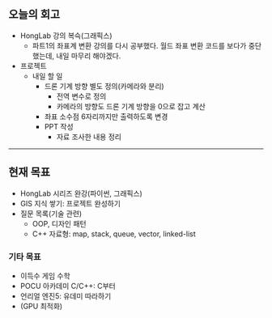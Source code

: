 ## 오늘의 회고
- HongLab 강의 복슥(그래픽스)
    - 파트1의 좌표계 변환 강의를 다시 공부했다. 월드 좌표 변환 코드를 보다가 중단했는데, 내일 마무리 해야겠다.
- 프로젝트
    - 내일 할 일
        - 드론 기계 방향 별도 정의(카메라와 분리)
            - 전역 변수로 정의
            - 카메라의 방향도 드론 기계 방향을 0으로 잡고 계산
        - 좌표 소수점 6자리까지만 출력하도록 변경
        - PPT 작성
            - 자료 조사한 내용 정리
---
## 현재 목표
  - HongLab 시리즈 완강(파이썬, 그래픽스)
  - GIS 지식 쌓기: 프로젝트 완성하기
  - 질문 목록(기술 관련)
      - OOP, 디자인 패턴
      - C++ 자료형: map, stack, queue, vector, linked-list
### 기타 목표
  - 이득수 게임 수학
  - POCU 아카데미 C/C++: C부터
  - 언리얼 엔진5: 유데미 따라하기
  - (GPU 최적화)
